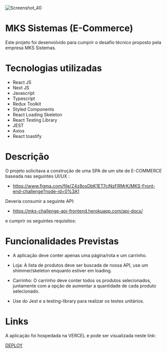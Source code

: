 
![Screenshot_40](https://user-images.githubusercontent.com/16579699/214915306-387a8f0c-a96e-4476-a6a5-4265a0e7be61.png)

# MKS Sistemas (E-Commerce)

Este projeto foi desenvolvido para cumprir o desafio técnico proposto pela empresa MKS Sistemas.

# Tecnologias utilizadas

- React JS
- Next JS
- Javascript
- Typescript
- Redux Toolkit
- Styled Components
- React Loading Skeleton
- React Testing Library
- JEST
- Axios
- React toastify


# Descrição

O projeto solicitava a construção de uma SPA de um site de E-COMMERCE baseada nas seguintes UI/UX :

- https://www.figma.com/file/Z4z8osDbK1ET7cjNzFRMrK/MKS-Front-end-challenge?node-id=0%3A1

Deveria consumir a seguinte API:

- https://mks-challenge-api-frontend.herokuapp.com/api-docs/

e cumprir os seguintes requisitos:

# Funcionalidades Previstas

- A aplicação deve conter apenas uma página/rota e um carrinho.

- Loja: A lista de produtos deve ser buscada de nossa API, use um shimmer/skeleton enquanto estiver em loading.

- Carrinho: O carrinho deve conter todos os produtos selecionados, juntamente com a opção de aumentar a quantidade de cada produto selecionado.

- Use do Jest e a testing-library para realizar os testes unitários.


# Links

A aplicação foi hospedada na VERCEL e pode ser visualizada neste link:

[DEPLOY](https://mks-test-lucianoneo.vercel.app/)

